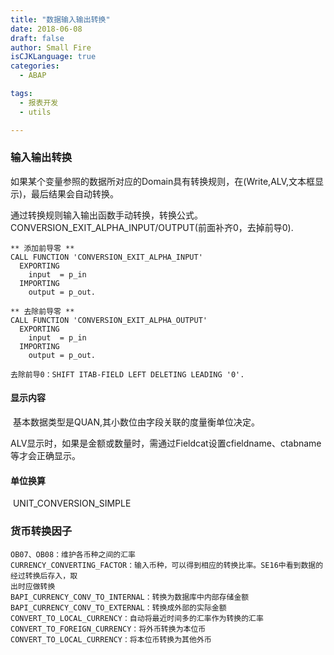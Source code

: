 ```yaml
---
title: "数据输入输出转换"
date: 2018-06-08
draft: false
author: Small Fire
isCJKLanguage: true
categories: 
  - ABAP

tags: 
  - 报表开发
  - utils

---
```


### 输入输出转换

​	如果某个变量参照的数据所对应的Domain具有转换规则，在(Write,ALV,文本框显示)，最后结果会自动转换。

​	通过转换规则输入输出函数手动转换，转换公式。CONVERSION_EXIT_ALPHA_INPUT/OUTPUT(前面补齐0，去掉前导0).

```JS
** 添加前导零 **
CALL FUNCTION 'CONVERSION_EXIT_ALPHA_INPUT'
  EXPORTING
    input  = p_in  
  IMPORTING
    output = p_out. 
      
** 去除前导零 ** 
CALL FUNCTION 'CONVERSION_EXIT_ALPHA_OUTPUT'
  EXPORTING
    input  = p_in     
  IMPORTING
    output = p_out.  
    
去除前导0：SHIFT ITAB-FIELD LEFT DELETING LEADING '0'.
```

#### 显示内容

​	基本数据类型是QUAN,其小数位由字段关联的度量衡单位决定。

​    ALV显示时，如果是金额或数量时，需通过Fieldcat设置cfieldname、ctabname等才会正确显示。

#### 单位换算

​	UNIT_CONVERSION_SIMPLE

### 货币转换因子

```JS
OB07、OB08：维护各币种之间的汇率
CURRENCY_CONVERTING_FACTOR：输入币种，可以得到相应的转换比率。SE16中看到数据的经过转换后存入，取
出时应做转换
BAPI_CURRENCY_CONV_TO_INTERNAL：转换为数据库中内部存储金额
BAPI_CURRENCY_CONV_TO_EXTERNAL：转换成外部的实际金额
CONVERT_TO_LOCAL_CURRENCY：自动将最近时间多的汇率作为转换的汇率
CONVERT_TO_FOREIGN_CURRENCY：将外币转换为本位币
CONVERT_TO_LOCAL_CURRENCY：将本位币转换为其他外币
```


